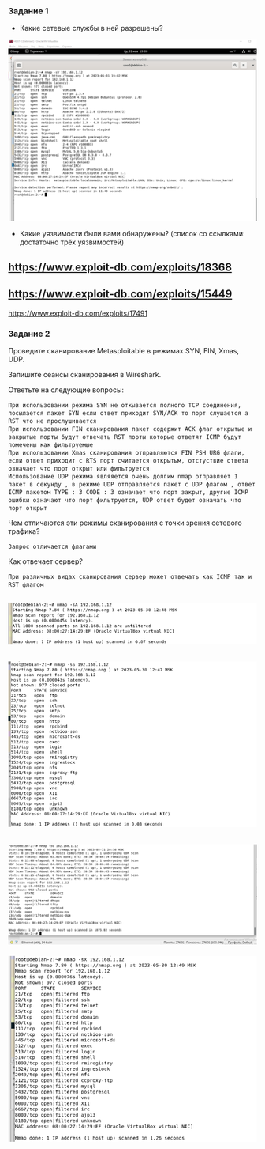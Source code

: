 ### Задание 1


- Какие сетевые службы в ней разрешены?

![alt text](https://github.com/KonstantinKaizen/homework/blob/main/homework-13.01/nvm.png)

- Какие уязвимости были вами обнаружены? (список со ссылками: достаточно трёх уязвимостей)


https://www.exploit-db.com/exploits/18368
---
https://www.exploit-db.com/exploits/15449
---
https://www.exploit-db.com/exploits/17491

### Задание 2

Проведите сканирование Metasploitable в режимах SYN, FIN, Xmas, UDP.

Запишите сеансы сканирования в Wireshark.

Ответьте на следующие вопросы:




```
При использовании режима SYN не откывается полного TCP соединения, посылается пакет SYN если ответ приходит SYN/ACK то порт слушается а RST что не прослушивается 
При использовании FIN сканирования пакет содержит ACK флаг открытые и закрытые порты будут отвечать RST порты которые ответят ICMP будут помечены как фильтруемые
При использовании Xmas сканирования отправляются FIN PSH URG флаги, если ответ приходит с RTS порт считается открытым, отстуствие ответа означает что порт открыт или фильтруется 
Использование UDP режима являяется очень долгим nmap отправляет 1 пакет в секунду , в режиме UDP отправляется пакет с UDP флагом , ответ ICMP пакетом TYPE : 3 CODE : 3 означает что порт закрыт, другие ICMP ошибки означают что порт фильтруется, UDP ответ будет означать что порт открыт 
```


Чем отличаются эти режимы сканирования с точки зрения сетевого трафика?
```
Запрос отличается флагами 
```
Как отвечает сервер?
```
При различных видах сканирования сервер может отвечать как ICMP так и RST флагом 
```



![alt text](https://github.com/KonstantinKaizen/homework/blob/main/homework-13.01/1.png)
---
![alt text](https://github.com/KonstantinKaizen/homework/blob/main/homework-13.01/2.png)
---
![alt text](https://github.com/KonstantinKaizen/homework/blob/main/homework-13.01/3.png)
---
![alt text](https://github.com/KonstantinKaizen/homework/blob/main/homework-13.01/4.png)


































